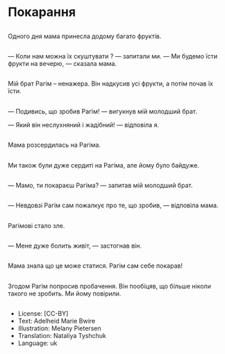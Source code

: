 # Покарання

##
Одного дня мама принесла додому багато фруктів.

##
— Коли нам можна їх скуштувати ? — запитали ми.
— Ми будемо їсти фрукти на вечерю, — сказала мама.

##
Мій брат Рагім – ненажера. Він надкусив усі фрукти, а потім почав їх їсти.

##
— Подивись, що зробив Рагім! — вигукнув мій молодший брат.

— Який він неслухняний і жадібний! — відповіла я.

##
Мама розсердилась на Рагіма.

##
Ми також були дуже сердиті на Рагіма, але йому було байдуже.

##
— Мамо, ти покараєш Рагіма? — запитав мій молодший брат.

##
— Невдовзі Рагім сам пожалкує про те, що зробив, — відповіла мама.

##
Рагімові стало зле.

##
— Мене дуже болить живіт, — застогнав він.

##
Мама знала що це може статися. Рагім сам себе покарав!

##
Згодом Рагім попросив пробачення. Він пообіцяв, що більше ніколи такого не зробить. Ми йому повірили.

##
* License: [CC-BY]
* Text: Adelheid Marie Bwire
* Illustration: Melany Pietersen
* Translation: Nataliya Tyshchuk
* Language: uk
